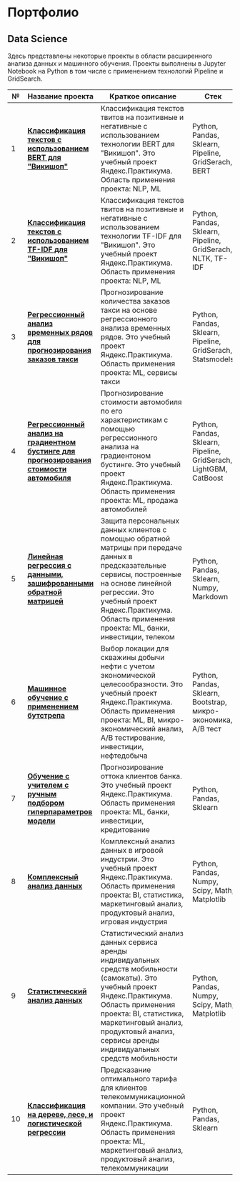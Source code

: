 # Портфолио

## Data Science

Здесь представлены некоторые проекты в области расширенного анализа данных и машинного обучения.  Проекты выполнены в Jupyter Notebook на Python в том числе с применением технологий Pipeline и GridSearch.

| № | Название проекта | Краткое описание | Стек |
| --- | --- | --- | --- |
| 1 | [**Классификация текстов с использованием BERT для "Викишоп"**](nlp_classificatio_bert_wikishop/) | Классификация текстов твитов на позитивные и негативные с использованием технологии BERT для "Викишоп". Это учебный проект Яндекс.Практикума. Область применения проекта: NLP, ML |Python, Pandas, Sklearn, Pipeline, GridSerach, BERT |
| 2 | [**Классификация текстов с использованием TF-IDF для "Викишоп"**](nlp_classification_tfidf_wikishop/) | Классификация текстов твитов на позитивные и негативные с использованием технологии TF-IDF для "Викишоп". Это учебный проект Яндекс.Практикума. Область применения проекта: NLP, ML | Python, Pandas, Sklearn, Pipeline, GridSerach, NLTK, TF-IDF |
| 3 | [**Регрессионный анализ временных рядов для прогнозирования заказов такси**](timeseries_regression_taxi) | Прогнозирование количества заказов такси на основе регрессионного анализа временных рядов. Это учебный проект Яндекс.Практикума. Область применения проекта: ML, сервисы такси | Python, Pandas, Sklearn, Pipeline, GridSerach, Statsmodels |
| 4 | [**Регрессионный анализ на градиентном бустинге для прогнозирования стоимости автомобиля**](gradientboosting_regression_auto) | Прогнозирование стоимости автомобиля по его характеристикам с помощью регрессионного анализа на градиентоном бустинге. Это учебный проект Яндекс.Практикума. Область применения проекта: ML, продажа автомобилей | Python, Pandas, Sklearn, Pipeline, GridSerach, LightGBM, CatBoost |
| 5 | [**Линейная регрессия с данными, зашифрованными обратной матрицей**](dataencryption_inversematrix_linearregression.ipynb) | Защита персональных данных клиентов с помощью обратной матрицы при передаче данных в предсказательные сервисы, построенные на основе линейной регрессии. Это учебный проект Яндекс.Практикума. Область применения проекта: ML, банки, инвестиции, телеком | Python, Pandas, Sklearn, Numpy, Markdown |
| 6 | [**Машинное обучение с применением бутстрепа**](bootstrap_regression.ipynb) | Выбор локации для скважины добычи нефти с учетом экономической целесообразности. Это учебный проект Яндекс.Практикума. Область применения проекта: ML, BI, микро-экономический анализ, A/B тестирование, инвестиции, нефтедобыча | Python, Pandas, Sklearn, Bootstrap, микро-экономика, A/B тест |
| 7 | [**Обучение с учителем с ручным подбором гиперпараметров модели**](trainingwithateacher.ipynb) | Прогнозирование оттока клиентов банка. Это учебный проект Яндекс.Практикума. Область применения проекта: ML, банки, инвестиции, кредитование | Python, Pandas, Sklearn |
| 8 | [**Комплексный анализ данных**](total_data_analysis.ipynb) | Комплексный анализ данных в игровой индустрии. Это учебный проект Яндекс.Практикума. Область применения проекта: BI, статистика, маркетинговый анализ, продуктовый анализ, игровая индустрия | Python, Pandas, Numpy, Scipy, Math, Matplotlib |
| 9 | [**Статистический анализ данных**](statistical_data_analysis.ipynb) | Статистический анализ данных сервиса аренды индивидуальных средств мобильности (самокаты). Это учебный проект Яндекс.Практикума. Область применения проекта: BI, статистика, маркетинговый анализ, продуктовый анализ, сервисы аренды индивидуальных средств мобильности | Python, Pandas, Numpy, Scipy, Math, Matplotlib |
| 10 | [**Классификация на дереве, лесе, и логистической регрессии**](treeforestlogisticregression_classification.ipynb) | Предсказание оптимального тарифа для клиентов телекоммуникационной компании. Это учебный проект Яндекс.Практикума. Область применения проекта: ML, маркетинговый анализ, продуктовый анализ, телекоммуникации | Python, Pandas, Sklearn |

